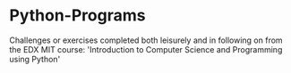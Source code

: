 # Python-Programs
Challenges or exercises completed both leisurely and in following on from the EDX MIT course: 'Introduction to Computer Science and Programming using Python'
